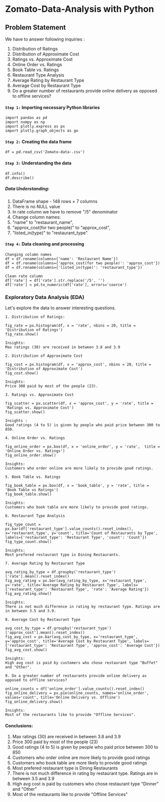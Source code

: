 # Zomato-Data-Analysis with Python

## Problem Statement

We have to answer following inquiries :

1. Distribution of Ratings
2. Distribution of Approximate Cost
3. Ratings vs. Approximate Cost
4. Online Order vs. Ratings
5. Book Table vs. Ratings
6. Restaurant Type Analysis
7. Average Rating by Restaurant Type
8. Average Cost by Restaurant Type
9. Do a greater number of restaurants provide online delivery as opposed to offline services?

#### `Step 1:` Importing necessary Python libraries
```
import pandas as pd
import numpy as np
import plotly.express as px
import plotly.graph_objects as go
```

#### `Step 2:` Creating the data frame
```
df = pd.read_csv('Zomato-data-.csv')
```

#### `Step 3:` Understanding the data
```
df.info()
df.describe()
```
##### Data Understanding:

1. DataFrame shape - 148 rows × 7 columns
2. There is no NULL value
3. In rate column we have to remove "/5" denominator
4. Change column names:
5. "name" to "restaurant_name",
6. "approx_cost(for two people)" to "approx_cost",
7. "listed_in(type)" to "restaurant_type"

#### `Step 4:` Data cleaning and processing
```
Changing column names
df = df.rename(columns={'name': 'Restaurant Name'})
df = df.rename(columns={'approx_cost(for two people)': 'approx_cost'})
df = df.rename(columns={'listed_in(type)': 'restaurant_type'})
```
```
Clean rate column
df['rate'] = df['rate'].str.replace('/5', '')
df['rate'] = pd.to_numeric(df['rate'], errors='coerce')
```

### Exploratory Data Analysis (EDA)

Let's explore the data to answer interesting questions.

```
1. Distribution of Ratings:

fig_rate = px.histogram(df, x = 'rate', nbins = 20, title = 'Distribution of Ratings')
fig_rate.show()

Insights:
Max ratings (30) are received in between 3.8 and 3.9
```
```
2. Distribution of Approximate Cost

fig_cost = px.histogram(df, x = 'approx_cost', nbins = 20, title = 'Distribution of Approximate Cost')
fig_cost.show()

Insights:
Price 300 paid by most of the people (23).
```
```
3. Ratings vs. Approximate Cost

fig_scatter = px.scatter(df, x = 'approx_cost', y = 'rate', title = 'Ratings vs. Approximate Cost')
fig_scatter.show()

Insights :
Good ratings (4 to 5) is given by people who paid price between 300 to 850.
```
```
4. Online Order vs. Ratings

fig_online_order = px.box(df, x = 'online_order', y = 'rate',  title = 'Online Order vs. Ratings')
fig_online_order.show()

Insights:
Customers who order online are more likely to provide good ratings.
```
```
5. Book Table vs. Ratings

fig_book_table = px.box(df, x = 'book_table', y = 'rate', title = 'Book Table vs Ratings')
fig_book_table.show()

Insights:
Customers who book table are more likely to provide good ratings.
```
```
6. Restaurant Type Analysis

fig_type_count = px.bar(df['restaurant_type'].value_counts().reset_index(), x='restaurant_type', y='count', title='Count of Restaurants by Type', labels={'restaurant_type': 'Restaurant Type', 'count': 'Count'})
fig_type_count.show()

Insights:
Most prefered restaurant type is Dining Restaurants.
```
```
7. Average Rating by Restaurant Type

avg_rating_by_type = df.groupby('restaurant_type')['rate'].mean().reset_index()
fig_avg_rating = px.bar(avg_rating_by_type, x='restaurant_type', y='rate', title='Average Rating by Restaurant Type', labels={'restaurant_type': 'Restaurant Type', 'rate': 'Average Rating'})
fig_avg_rating.show()

Insights:
There is not much difference in rating by restaurant type. Ratings are in between 3.5 and 3.9.
```
```
8. Average Cost by Restaurant Type

avg_cost_by_type = df.groupby('restaurant_type')['approx_cost'].mean().reset_index()
fig_avg_cost = px.bar(avg_cost_by_type, x='restaurant_type', y='approx_cost', title='Average Cost by Restaurant Type', labels={'restaurant_type': 'Restaurant Type', 'approx_cost': 'Average Cost'})
fig_avg_cost.show()

Insights:
High avg cost is paid by customers who chose restaurant type "Buffet" and "Other".
```
```
9. Do a greater number of restaurants provide online delivery as opposed to offline services?

online_counts = df['online_order'].value_counts().reset_index()
fig_online_delivery = px.pie(online_counts, names='online_order', values='count', title='Online Delivery vs. Offline')
fig_online_delivery.show()

Insights:
Most of the restaurants like to provide "Offline Services".
```
#### Conclusions:

1. Max ratings (30) are received in between 3.8 and 3.9
2. Price 300 paid by most of the people (23)
3. Good ratings (4 to 5) is given by people who paid price between 300 to 850
4. Customers who order online are more likely to provide good ratings
5. Customers who book table are more likely to provide good ratings
6. Most prefered restaurant type is Dining Restaurants
7. There is not much difference in rating by restaurant type. Ratings are in between 3.5 and 3.9
8. High avg cost is paid by customers who chose restaurant type "Dinner" and "Other"
9. Most of the restaurants like to provide "Offline Services"
